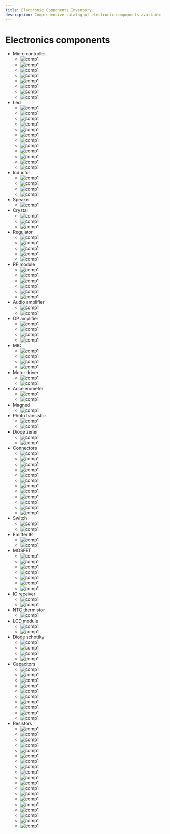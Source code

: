 ```yaml
---
title: Electronic Components Inventory
description: Comprehensive catalog of electronic components available in the FabLab, including microcontrollers and other electronics
---
```


# Electronics components

- Micro controller
  - ![comp1](/src/assets/documontations/inventory/comp129.jpg)
  - ![comp1](/src/assets/documontations/inventory/comp125.jpg)
  - ![comp1](/src/assets/documontations/inventory/comp121.jpg)
  - ![comp1](/src/assets/documontations/inventory/comp119.jpg)
  - ![comp1](/src/assets/documontations/inventory/comp1.jpg)
  - ![comp1](/src/assets/documontations/inventory/comp3.jpg)
  - ![comp1](/src/assets/documontations/inventory/comp5.jpg)
  - ![comp1](/src/assets/documontations/inventory/comp123.jpg)
- Led
  - ![comp1](/src/assets/documontations/inventory/comp6.jpg)
  - ![comp1](/src/assets/documontations/inventory/comp7.jpg)
  - ![comp1](/src/assets/documontations/inventory/comp8.jpg)
  - ![comp1](/src/assets/documontations/inventory/comp9.jpg)
  - ![comp1](/src/assets/documontations/inventory/comp10.jpg)
  - ![comp1](/src/assets/documontations/inventory/comp11.jpg)
  - ![comp1](/src/assets/documontations/inventory/comp12.jpg)
  - ![comp1](/src/assets/documontations/inventory/comp13.jpg)
  - ![comp1](/src/assets/documontations/inventory/comp14.jpg)
  - ![comp1](/src/assets/documontations/inventory/comp15.jpg)
  - ![comp1](/src/assets/documontations/inventory/comp16.jpg)
  - ![comp1](/src/assets/documontations/inventory/comp17.jpg)
- Inductor
  - ![comp1](/src/assets/documontations/inventory/comp18.jpg)
  - ![comp1](/src/assets/documontations/inventory/comp19.jpg)
  - ![comp1](/src/assets/documontations/inventory/comp20.jpg)
  - ![comp1](/src/assets/documontations/inventory/comp21.jpg)
- Speaker
  - ![comp1](/src/assets/documontations/inventory/comp22.jpg)
- Crystal
  - ![comp1](/src/assets/documontations/inventory/comp23.jpg)
  - ![comp1](/src/assets/documontations/inventory/comp24.jpg)
  - ![comp1](/src/assets/documontations/inventory/comp25.jpg)
- Regulator
  - ![comp1](/src/assets/documontations/inventory/comp26.jpg)
  - ![comp1](/src/assets/documontations/inventory/comp27.jpg)
  - ![comp1](/src/assets/documontations/inventory/comp28.jpg)
  - ![comp1](/src/assets/documontations/inventory/comp30.jpg)
  - ![comp1](/src/assets/documontations/inventory/comp31.jpg)
- RF module
  - ![comp1](/src/assets/documontations/inventory/comp32.jpg)
  - ![comp1](/src/assets/documontations/inventory/comp33.jpg)
  - ![comp1](/src/assets/documontations/inventory/comp34.jpg)
  - ![comp1](/src/assets/documontations/inventory/comp35.jpg)
  - ![comp1](/src/assets/documontations/inventory/comp36.jpg)
  - ![comp1](/src/assets/documontations/inventory/comp37.jpg)
- Audio amplifier
  - ![comp1](/src/assets/documontations/inventory/comp38.jpg)
  - ![comp1](/src/assets/documontations/inventory/comp39.jpg)
- OP amplifier
  - ![comp1](/src/assets/documontations/inventory/comp40.jpg)
  - ![comp1](/src/assets/documontations/inventory/comp41.jpg)
  - ![comp1](/src/assets/documontations/inventory/comp42.jpg)
  - ![comp1](/src/assets/documontations/inventory/comp43.jpg)
- MIC
  - ![comp1](/src/assets/documontations/inventory/comp44.jpg)
  - ![comp1](/src/assets/documontations/inventory/comp45.jpg)
  - ![comp1](/src/assets/documontations/inventory/comp46.jpg)
  - ![comp1](/src/assets/documontations/inventory/comp47.jpg)
- Motor driver
  - ![comp1](/src/assets/documontations/inventory/comp48.jpg)
  - ![comp1](/src/assets/documontations/inventory/comp49.jpg)
- Accelerometer
  - ![comp1](/src/assets/documontations/inventory/comp50.jpg)
  - ![comp1](/src/assets/documontations/inventory/comp51.jpg)
- Magned
  - ![comp1](/src/assets/documontations/inventory/comp52.jpg)
- Photo transistor
  - ![comp1](/src/assets/documontations/inventory/comp53.jpg)
  - ![comp1](/src/assets/documontations/inventory/comp54.jpg)
- Diode zener
  - ![comp1](/src/assets/documontations/inventory/comp55.jpg)
  - ![comp1](/src/assets/documontations/inventory/comp56.jpg)
- Connectors
  - ![comp1](/src/assets/documontations/inventory/comp57.jpg)
  - ![comp1](/src/assets/documontations/inventory/comp58.jpg)
  - ![comp1](/src/assets/documontations/inventory/comp59.jpg)
  - ![comp1](/src/assets/documontations/inventory/comp60.jpg)
  - ![comp1](/src/assets/documontations/inventory/comp61.jpg)
  - ![comp1](/src/assets/documontations/inventory/comp62.jpg)
  - ![comp1](/src/assets/documontations/inventory/comp64.jpg)
  - ![comp1](/src/assets/documontations/inventory/comp65.jpg)
  - ![comp1](/src/assets/documontations/inventory/comp67.jpg)
  - ![comp1](/src/assets/documontations/inventory/comp68.jpg)
  - ![comp1](/src/assets/documontations/inventory/comp69.jpg)
  - ![comp1](/src/assets/documontations/inventory/comp70.jpg)
- Switch
  - ![comp1](/src/assets/documontations/inventory/comp66.jpg)
  - ![comp1](/src/assets/documontations/inventory/comp71.jpg)
- Emitter IR
  - ![comp1](/src/assets/documontations/inventory/comp72.jpg)
  - ![comp1](/src/assets/documontations/inventory/comp73.jpg)
- MOSFET
  - ![comp1](/src/assets/documontations/inventory/comp74.jpg)
  - ![comp1](/src/assets/documontations/inventory/comp75.jpg)
  - ![comp1](/src/assets/documontations/inventory/comp76.jpg)
  - ![comp1](/src/assets/documontations/inventory/comp77.jpg)
  - ![comp1](/src/assets/documontations/inventory/comp78.jpg)
  - ![comp1](/src/assets/documontations/inventory/comp79.jpg)
  - ![comp1](/src/assets/documontations/inventory/comp80.jpg)
- IC receiver
  - ![comp1](/src/assets/documontations/inventory/comp81.jpg)
  - ![comp1](/src/assets/documontations/inventory/comp82.jpg)
- NTC thermistor
  - ![comp1](/src/assets/documontations/inventory/comp83.jpg)
- LCD module
  - ![comp1](/src/assets/documontations/inventory/comp84.jpg)
  - ![comp1](/src/assets/documontations/inventory/comp85.jpg)
- Diode schottky
  - ![comp1](/src/assets/documontations/inventory/comp86.jpg)
  - ![comp1](/src/assets/documontations/inventory/comp87.jpg)
  - ![comp1](/src/assets/documontations/inventory/comp88.jpg)
  - ![comp1](/src/assets/documontations/inventory/comp89.jpg)
- Capacitors
  - ![comp1](/src/assets/documontations/inventory/comp90.jpg)
  - ![comp1](/src/assets/documontations/inventory/comp91.jpg)
  - ![comp1](/src/assets/documontations/inventory/comp92.jpg)
  - ![comp1](/src/assets/documontations/inventory/comp93.jpg)
  - ![comp1](/src/assets/documontations/inventory/comp94.jpg)
  - ![comp1](/src/assets/documontations/inventory/comp95.jpg)
  - ![comp1](/src/assets/documontations/inventory/comp96.jpg)
  - ![comp1](/src/assets/documontations/inventory/comp97.jpg)
  - ![comp1](/src/assets/documontations/inventory/comp98.jpg)
  - ![comp1](/src/assets/documontations/inventory/comp99.jpg)
- Resistors
  - ![comp1](/src/assets/documontations/inventory/comp100.jpg)
  - ![comp1](/src/assets/documontations/inventory/comp101.jpg)
  - ![comp1](/src/assets/documontations/inventory/comp102.jpg)
  - ![comp1](/src/assets/documontations/inventory/comp103.jpg)
  - ![comp1](/src/assets/documontations/inventory/comp104.jpg)
  - ![comp1](/src/assets/documontations/inventory/comp105.jpg)
  - ![comp1](/src/assets/documontations/inventory/comp106.jpg)
  - ![comp1](/src/assets/documontations/inventory/comp107.jpg)
  - ![comp1](/src/assets/documontations/inventory/comp108.jpg)
  - ![comp1](/src/assets/documontations/inventory/comp109.jpg)
  - ![comp1](/src/assets/documontations/inventory/comp110.jpg)
  - ![comp1](/src/assets/documontations/inventory/comp111.jpg)
  - ![comp1](/src/assets/documontations/inventory/comp112.jpg)
  - ![comp1](/src/assets/documontations/inventory/comp113.jpg)
  - ![comp1](/src/assets/documontations/inventory/comp114.jpg)
  - ![comp1](/src/assets/documontations/inventory/comp115.jpg)
  - ![comp1](/src/assets/documontations/inventory/comp116.jpg)
  - ![comp1](/src/assets/documontations/inventory/comp117.jpg)
  - ![comp1](/src/assets/documontations/inventory/comp118.jpg)
